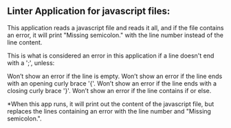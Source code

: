 

## Linter Application for javascript files:
This application reads a javascript file and reads it all, and if the file contains an error, it will print "Missing semicolon." with the line number instead of the line content.

This is what is considered an error in this application if a line doesn't end with a ';', unless:

Won’t show an error if the line is empty.
Won’t show an error if the line ends with an opening curly brace '{'.
Won’t show an error if the line ends with a closing curly brace '}'.
Won’t show an error if the line contains if or else.

*When this app runs, it will print out the content of the javascript file, but replaces the lines containing an error with the line number and "Missing semicolon.".
